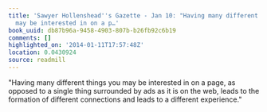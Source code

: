 ```yaml
---
title: 'Sawyer Hollenshead''s Gazette - Jan 10: "Having many different things you
  may be interested in on a p…'
book_uuid: db87b96a-9458-4903-807b-b26fb92c6b19
comments: []
highlighted_on: '2014-01-11T17:57:48Z'
location: 0.0430924
source: readmill
---
```


"Having many different things you may be interested in on a page, as opposed to a single thing surrounded by ads as it is on the web, leads to the formation of different connections and leads to a different experience."